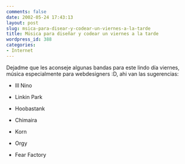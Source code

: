 ```yaml
---
comments: false
date: 2002-05-24 17:43:13
layout: post
slug: msica-para-disear-y-codear-un-viernes-a-la-tarde
title: Música para diseñar y codear un viernes a la tarde
wordpress_id: 388
categories:
- Internet
---
```


Dejadme que les aconseje algunas bandas para este lindo día viernes, música especialmente para webdesigners :D, ahi van las sugerencias:








  * Ill Nino


  * Linkin Park


  * Hoobastank


  * Chimaira


  * Korn


  * Orgy


  * Fear Factory







 
